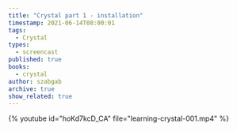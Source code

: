 ```yaml
---
title: "Crystal part 1 - installation"
timestamp: 2021-06-14T08:00:01
tags:
  - Crystal
types:
  - screencast
published: true
books:
  - crystal
author: szabgab
archive: true
show_related: true
---
```



{% youtube id="hoKd7kcD_CA" file="learning-crystal-001.mp4" %}

